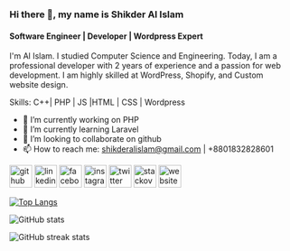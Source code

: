 ### Hi there 👋, my name is Shikder Al Islam
#### Software Engineer | Developer | Wordpress Expert
I'm Al Islam. I studied Computer Science and Engineering. Today, I am a professional developer with 2 years of experience and a passion for web development. I am highly skilled at WordPress, Shopify, and Custom website design.

Skills: C++| PHP |  JS |HTML | CSS | Wordpress

- 🔭 I’m currently working on PHP 
- 🌱 I’m currently learning Laravel 
- 👯 I’m looking to collaborate on github 
- 📫 How to reach me: shikderalislam@gmail.com | +8801832828601 


[<img src='https://cdn.jsdelivr.net/npm/simple-icons@3.0.1/icons/github.svg' alt='github' height='40'>](https://github.com/shikderalislam)  [<img src='https://cdn.jsdelivr.net/npm/simple-icons@3.0.1/icons/linkedin.svg' alt='linkedin' height='40'>](https://www.linkedin.com/in/linkedin.com/in/shikder-al-islam-670752186//)  [<img src='https://cdn.jsdelivr.net/npm/simple-icons@3.0.1/icons/facebook.svg' alt='facebook' height='40'>](https://www.facebook.com/shikderalislam)  [<img src='https://cdn.jsdelivr.net/npm/simple-icons@3.0.1/icons/instagram.svg' alt='instagram' height='40'>](https://www.instagram.com/shikderalislam/)  [<img src='https://cdn.jsdelivr.net/npm/simple-icons@3.0.1/icons/twitter.svg' alt='twitter' height='40'>](https://twitter.com/shikderalislam)  [<img src='https://cdn.jsdelivr.net/npm/simple-icons@3.0.1/icons/stackoverflow.svg' alt='stackoverflow' height='40'>](https://stackoverflow.com/users/shikderalislam)  [<img src='https://cdn.jsdelivr.net/npm/simple-icons@3.0.1/icons/icloud.svg' alt='website' height='40'>](softbeez.com)  

[![Top Langs](https://github-readme-stats.vercel.app/api/top-langs/?username=shikderalislam)](https://github.com/anuraghazra/github-readme-stats)

![GitHub stats](https://github-readme-stats.vercel.app/api?username=shikderalislam&show_icons=true)  

![GitHub streak stats](https://streak-stats.demolab.com/?user=shikderalislam)  

